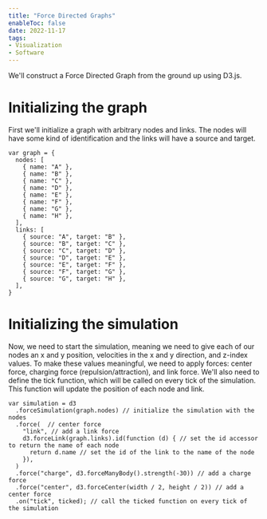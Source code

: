 ```yaml
---
title: "Force Directed Graphs"
enableToc: false
date: 2022-11-17
tags:
- Visualization
- Software
---
```


We'll construct a Force Directed Graph from the ground up using D3.js.


# Initializing the graph

First we'll initialize a graph with arbitrary nodes and links. The nodes will have some kind of identification and the links will have a source and target.
```
var graph = {
  nodes: [
    { name: "A" },
    { name: "B" },
    { name: "C" },
    { name: "D" },
    { name: "E" },
    { name: "F" },
    { name: "G" },
    { name: "H" },
  ],
  links: [
    { source: "A", target: "B" },
    { source: "B", target: "C" },
    { source: "C", target: "D" },
    { source: "D", target: "E" },
    { source: "E", target: "F" },
    { source: "F", target: "G" },
    { source: "G", target: "H" },
  ],
}
```
# Initializing the simulation 
Now, we need to start the simulation, meaning we need to give each of our nodes an x and y position, velocities in the x and y direction, and z-index values. To make these values meaningful, we need to apply forces: center force, charging force (repulsion/attraction), and link force. We'll also need to define the tick function, which will be called on every tick of the simulation. This function will update the position of each node and link. 

```
var simulation = d3
  .forceSimulation(graph.nodes) // initialize the simulation with the nodes
  .force(  // center force
    "link", // add a link force
    d3.forceLink(graph.links).id(function (d) { // set the id accessor to return the name of each node
      return d.name // set the id of the link to the name of the node
    }),
  )
  .force("charge", d3.forceManyBody().strength(-30)) // add a charge force
  .force("center", d3.forceCenter(width / 2, height / 2)) // add a center force
  .on("tick", ticked); // call the ticked function on every tick of the simulation
```




